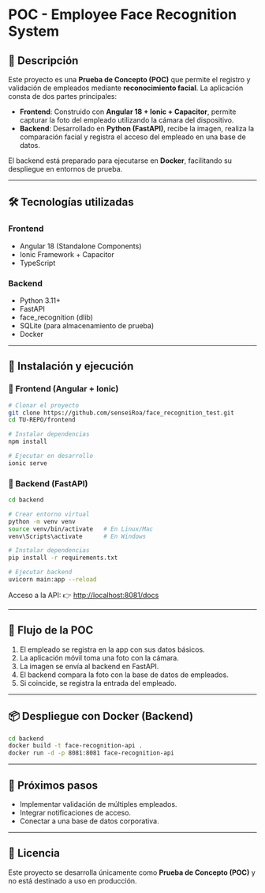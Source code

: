 
# POC - Employee Face Recognition System

## 📌 Descripción

Este proyecto es una **Prueba de Concepto (POC)** que permite el registro y validación de empleados mediante **reconocimiento facial**.
La aplicación consta de dos partes principales:

* **Frontend**: Construido con **Angular 18 + Ionic + Capacitor**, permite capturar la foto del empleado utilizando la cámara del dispositivo.
* **Backend**: Desarrollado en **Python (FastAPI)**, recibe la imagen, realiza la comparación facial y registra el acceso del empleado en una base de datos.

El backend está preparado para ejecutarse en **Docker**, facilitando su despliegue en entornos de prueba.

---

## 🛠️ Tecnologías utilizadas

### Frontend

* Angular 18 (Standalone Components)
* Ionic Framework + Capacitor
* TypeScript

### Backend

* Python 3.11+
* FastAPI
* face\_recognition (dlib)
* SQLite (para almacenamiento de prueba)
* Docker

---

## 🚀 Instalación y ejecución

### 🔹 Frontend (Angular + Ionic)

```bash
# Clonar el proyecto
git clone https://github.com/senseiRoa/face_recognition_test.git
cd TU-REPO/frontend

# Instalar dependencias
npm install

# Ejecutar en desarrollo
ionic serve
```

### 🔹 Backend (FastAPI)

```bash
cd backend

# Crear entorno virtual
python -m venv venv
source venv/bin/activate   # En Linux/Mac
venv\Scripts\activate      # En Windows

# Instalar dependencias
pip install -r requirements.txt

# Ejecutar backend
uvicorn main:app --reload
```

Acceso a la API: 👉 [http://localhost:8081/docs](http://localhost:8081/docs)

---

## 🧪 Flujo de la POC

1. El empleado se registra en la app con sus datos básicos.
2. La aplicación móvil toma una foto con la cámara.
3. La imagen se envía al backend en FastAPI.
4. El backend compara la foto con la base de datos de empleados.
5. Si coincide, se registra la entrada del empleado.

---

## 📦 Despliegue con Docker (Backend)

```bash
cd backend
docker build -t face-recognition-api .
docker run -d -p 8081:8081 face-recognition-api
```

---

## 📌 Próximos pasos

* Implementar validación de múltiples empleados.
* Integrar notificaciones de acceso.
* Conectar a una base de datos corporativa.

---

## 📄 Licencia

Este proyecto se desarrolla únicamente como **Prueba de Concepto (POC)** y no está destinado a uso en producción.

